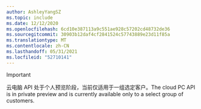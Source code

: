 ```yaml
---
author: AshleyYangSZ
ms.topic: include
ms.date: 12/12/2020
ms.openlocfilehash: 6cd10e387113a9c551ae928c57202cd48732de36
ms.sourcegitcommit: 30903b12daf4cf2841524c57743889e23d11f85a
ms.translationtype: MT
ms.contentlocale: zh-CN
ms.lasthandoff: 05/31/2021
ms.locfileid: "52710141"
---
```

<!-- markdownlint-disable MD041-->

> [!IMPORTANT]
> <span data-ttu-id="efbd9-101">云电脑 API 处于个人预览阶段，当前仅适用于一组选定客户。</span><span class="sxs-lookup"><span data-stu-id="efbd9-101">The cloud PC API is in private preview and is currently available only to a select group of customers.</span></span>
